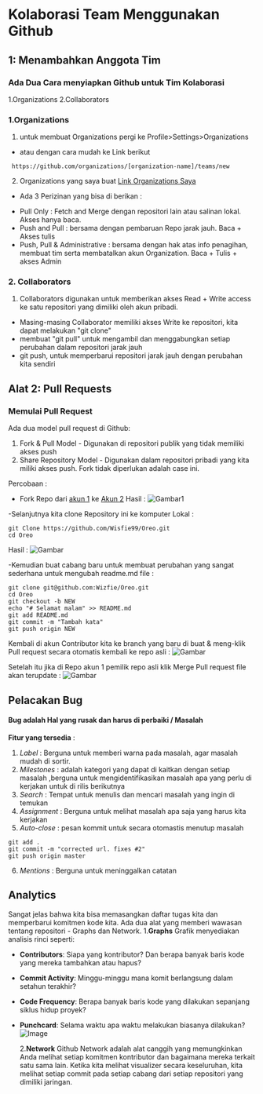 # **Kolaborasi Team Menggunakan Github**

## 1: **Menambahkan Anggota Tim**
### Ada Dua Cara menyiapkan Github untuk Tim Kolaborasi
1.Organizations
2.Collaborators

### 1.Organizations
1. untuk membuat Organizations pergi ke Profile>Settings>Organizations
 - atau dengan cara mudah ke Link berikut 
```
 https://github.com/organizations/[organization-name]/teams/new
 ```
2. Organizations yang saya buat 
[Link Organizations Saya](https://github.com/Blok-Q-Tim)

  * Ada 3 Perizinan yang bisa di berikan :
  - Pull Only :  Fetch and Merge dengan repositori lain atau salinan lokal. Akses hanya baca.
  - Push and Pull : bersama dengan pembaruan Repo jarak jauh. Baca + Akses tulis
  - Push, Pull & Administrative : bersama dengan hak atas info penagihan, membuat tim serta membatalkan akun Organization. Baca + Tulis + akses Admin
  
  ### 2. Collaborators
  1. Collaborators digunakan untuk memberikan akses Read + Write access ke satu repositori yang dimiliki oleh akun pribadi.
   
- Masing-masing Collaborator memiliki akses Write ke repositori, kita dapat melakukan "git clone"
- membuat "git pull" untuk mengambil dan menggabungkan setiap perubahan dalam repositori jarak jauh
- git push, untuk memperbarui repositori jarak jauh dengan perubahan kita sendiri
  
##   Alat 2: **Pull Requests**
### Memulai Pull Request
Ada dua model pull request di Github:
1. Fork & Pull Model - Digunakan di repositori publik yang tidak memiliki akses push
2. Share Repository Model - Digunakan dalam repositori pribadi yang kita miliki akses push. Fork tidak diperlukan adalah case ini.

Percobaan  : 
- Fork Repo dari [akun 1](https://github.com/Wizfie/Oreo) ke [Akun 2](https://github.com/Wisfie99)
Hasil : ![Gambar1](https://github.com/Wizfie/Hello/blob/main/100.png)

-Selanjutnya kita clone Repository ini ke komputer Lokal :
```
git Clone https://github.com/Wisfie99/Oreo.git
cd Oreo
```
Hasil : ![Gambar](https://github.com/Wizfie/Hello/blob/main/99.png)


-Kemudian buat cabang baru untuk membuat perubahan yang sangat sederhana  untuk mengubah readme.md file : 
```
git clone git@github.com:Wizfie/Oreo.git
cd Oreo
git checkout -b NEW
echo "# Selamat malam" >> README.md
git add README.md
git commit -m "Tambah kata"
git push origin NEW

```
Kembali di akun Contributor kita ke branch yang baru di buat  & meng-klik Pull request
secara otomatis kembali ke repo asli  :
![Gambar](https://github.com/Wizfie/Hello/blob/main/102.png)

Setelah itu jika di Repo akun 1  pemilik repo asli klik Merge Pull request 
file akan terupdate :
![Gambar](https://github.com/Wizfie/Hello/blob/main/555.png)


## **Pelacakan Bug**
#### **Bug** adalah Hal yang rusak dan harus di perbaiki / Masalah

**Fitur yang tersedia** :
1. *Label* : Berguna untuk memberi warna pada masalah, agar masalah mudah di sortir.
2. *Milestones* : adalah kategori yang dapat di kaitkan dengan setiap masalah ,berguna untuk mengidentifikasikan masalah apa yang perlu di kerjakan untuk di rilis berikutnya
3. *Search* : Tempat untuk menulis dan mencari masalah yang ingin di temukan
4. *Assignment* : Berguna untuk melihat masalah apa saja yang harus kita kerjakan
5. *Auto-close* : pesan kommit untuk secara otomastis menutup masalah 
  ``` 
  git add .
  git commit -m "corrected url. fixes #2"
  git push origin master
  ```
6. *Mentions* : Berguna untuk meninggalkan catatan 
  
## **Analytics**
Sangat jelas bahwa kita bisa memasangkan daftar tugas kita dan memperbarui komitmen kode kita.
Ada dua alat yang memberi wawasan tentang repositori - Graphs dan Network.
  1.**Graphs**
Grafik menyediakan analisis rinci seperti:

- **Contributors**: Siapa yang kontributor? Dan berapa banyak baris kode yang mereka tambahkan atau hapus?
- **Commit Activity**: Minggu-minggu mana komit berlangsung dalam setahun terakhir?
- **Code Frequency**: Berapa banyak baris kode yang dilakukan sepanjang siklus hidup proyek?
- **Punchcard**: Selama waktu apa waktu melakukan biasanya dilakukan?
![Image](https://github.com/Wizfie/Oreo/blob/main/github-team-graphs%20(1).png)

   2.**Network**
  Github Network adalah alat canggih yang memungkinkan Anda melihat setiap komitmen kontributor dan bagaimana mereka terkait satu sama lain. Ketika kita melihat visualizer secara keseluruhan, kita melihat setiap commit pada setiap cabang dari setiap repositori yang dimiliki jaringan.
